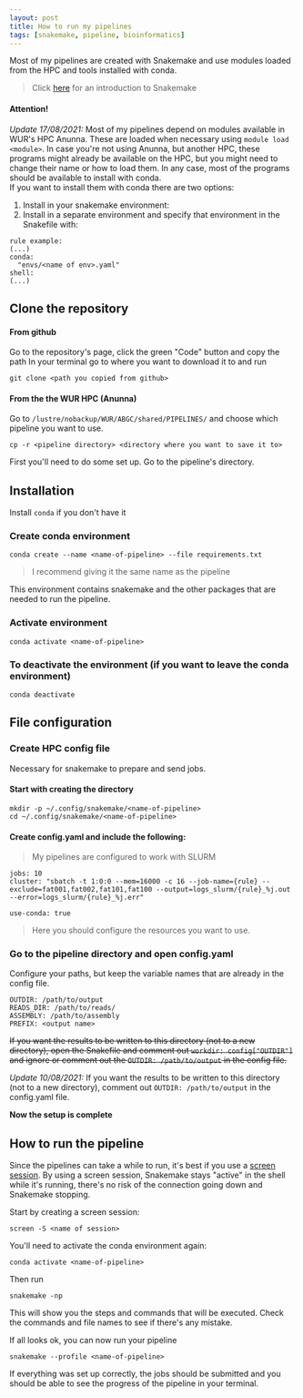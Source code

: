 ```yaml
---
layout: post
title: How to run my pipelines 
tags: [snakemake, pipeline, bioinformatics]
---
```


Most of my pipelines are created with Snakemake and use modules loaded from the HPC and tools installed with conda.

> Click [here](https://github.com/CarolinaPB/snakemake-template/blob/master/Short%20introduction%20to%20Snakemake.pdf) for an introduction to Snakemake

#### Attention!
_Update 17/08/2021:_
Most of my pipelines depend on modules available in WUR's HPC Anunna. These are loaded when necessary using `module load <module>`. In case you're not using Anunna, but another HPC, these programs might already be available on the HPC, but you might need to change their name or how to load them. In any case, most of the programs should be available to install with conda.   
If you want to install them with conda there are two options:
1. Install in your snakemake environment:
2. Install in a separate environment and specify that environment in the Snakefile with:
```
rule example:
(...)
conda:
  "envs/<name of env>.yaml"
shell:
(...)
```

## Clone the repository
#### From github
Go to the repository's page, click the green "Code" button and copy the path
In your terminal go to where you want to download it to and run
```
git clone <path you copied from github>
```

#### From the the WUR HPC (Anunna)
Go to `/lustre/nobackup/WUR/ABGC/shared/PIPELINES/` and choose which pipeline you want to use. 

```
cp -r <pipeline directory> <directory where you want to save it to>
```

First you'll need to do some set up. Go to the pipeline's directory.

## Installation 

Install `conda` if you don't have it

### Create conda environment

```
conda create --name <name-of-pipeline> --file requirements.txt
```
> I recommend giving it the same name as the pipeline


This environment contains snakemake and the other packages that are needed to run the pipeline.

### Activate environment
```
conda activate <name-of-pipeline>
```

### To deactivate the environment (if you want to leave the conda environment)
```
conda deactivate
```

## File configuration
### Create HPC config file

Necessary for snakemake to prepare and send jobs.   

#### Start with creating the directory
```
mkdir -p ~/.config/snakemake/<name-of-pipeline>
cd ~/.config/snakemake/<name-of-pipeline>
```

#### Create config.yaml and include the following:
> My pipelines are configured to work with SLURM

```
jobs: 10
cluster: "sbatch -t 1:0:0 --mem=16000 -c 16 --job-name={rule} --exclude=fat001,fat002,fat101,fat100 --output=logs_slurm/{rule}_%j.out --error=logs_slurm/{rule}_%j.err"

use-conda: true
```

> Here you should configure the resources you want to use.


### Go to the pipeline directory and open config.yaml
Configure your paths, but keep the variable names that are already in the config file.

```
OUTDIR: /path/to/output
READS_DIR: /path/to/reads/ 
ASSEMBLY: /path/to/assembly
PREFIX: <output name>
```
<strike>If you want the results to be written to this directory (not to a new directory), open the Snakefile and comment out  `workdir: config["OUTDIR"]` and ignore or comment out the `OUTDIR: /path/to/output` in the config file.</strike>

_Update 10/08/2021:_ If you want the results to be written to this directory (not to a new directory), comment out `OUTDIR: /path/to/output` in the config.yaml file.

**Now the setup is complete**

## How to run the pipeline

Since the pipelines can take a while to run, it's best if you use a [screen session](https://linuxize.com/post/how-to-use-linux-screen/). By using a screen session, Snakemake stays "active" in the shell while it's running, there's no risk of the connection going down and Snakemake stopping.

Start by creating a screen session:

```
screen -S <name of session>
```
You'll need to activate the conda environment again:
```
conda activate <name-of-pipeline>
```

Then run

```
snakemake -np
```

This will show you the steps and commands that will be executed. Check the commands and file names to see if there's any mistake.

If all looks ok, you can now run your pipeline

```
snakemake --profile <name-of-pipeline>
```

If everything was set up correctly, the jobs should be submitted and you should be able to see the progress of the pipeline in your terminal.
